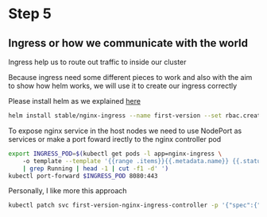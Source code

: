 
# Step 5

## Ingress or how we communicate with the world

Ingress help us to route out traffic to inside our cluster

Because ingress need some different pieces to work and also with the aim to show how helm works, we will use it to create our ingress correctly

Please install helm as we explained [here](https)

```bash
helm install stable/nginx-ingress --name first-version --set rbac.create=true
```

To expose nginx service in the host nodes we need to use NodePort as services or make a port foward irectly to the nginx controller pod
```bash
export INGRESS_POD=$(kubectl get pods -l app=nginx-ingress \                                      
    -o template --template '{{range .items}}{{.metadata.name}} {{.status.phase}}{{"\n"}}{{end}}' \
    | grep Running | head -1 | cut -f1 -d' ')
kubectl port-forward $INGRESS_POD 8080:443
```
Personally, I like more this approach
```bash
kubectl patch svc first-version-nginx-ingress-controller -p '{"spec":{"type":"NodePort"}}'
```

